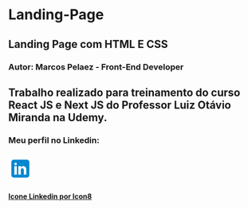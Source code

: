 # Landing-Page
## Landing Page com HTML E CSS

### Autor: Marcos Pelaez - Front-End Developer

## Trabalho realizado para treinamento do curso React JS e Next JS do Professor Luiz Otávio Miranda na Udemy.

### Meu perfil no Linkedin:
### [![Meu Linkedin!](./assets/img/icons8-linkedin-48.png)](https://www.linkedin.com/in/pelaezmarcos/)

#### [Icone Linkedin por Icon8](https://icons8.com)

